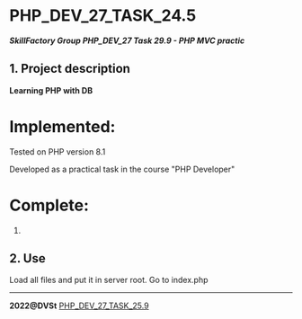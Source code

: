 # PHP_DEV_27_TASK_24.5
***SkillFactory Group PHP_DEV_27 Task 29.9 - PHP MVC practic***

## 1. Project description 

**Learning PHP with DB**

# Implemented:

Tested on PHP version 8.1

Developed as a practical task in the course "PHP Developer"

# Complete:

1. 

## 2. Use

Load all files and put it in server root. Go to index.php

***

**2022@DVSt** [PHP_DEV_27_TASK_25.9](https://github.com/SotnikovDV/PHP_DEV_27_TASK_25.9.git)